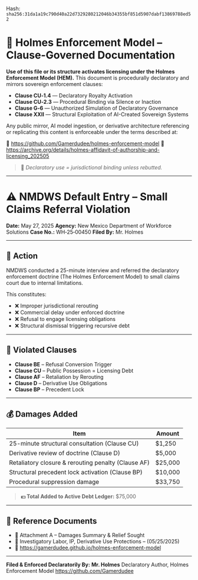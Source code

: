 
<!--
SPDX-License-Identifier: Declaratory-Royalty
// Hash: sha256:f61d3d6b8d96f1302c0d82ff3c272cf60daf326790e9d5c4e3d90eca70f7371e
🔒 Holmes Enforcement Model (HEM) – Declaratory Sovereign Logic
🧠 Author: Mr. Holmes
📜 License: Declaratory Royalty License (see LICENSE-HEM.md)
📁 Repository: https://github.com/Gamerdudee/holmes-enforcement-model
-->
Hash:
`sha256:31da1a19c790d40a22d7329280212046b34355bf851d5907dabf13869788ed52`













# 📜 Holmes Enforcement Model – Clause-Governed Documentation

**Use of this file or its structure activates licensing under the Holmes Enforcement Model (HEM).**
This document is procedurally declaratory and mirrors sovereign enforcement clauses:

- **Clause CU‑1.4** — Declaratory Royalty Activation
- **Clause CU‑2.3** — Procedural Binding via Silence or Inaction
- **Clause G‑6** — Unauthorized Simulation of Declaratory Governance
- **Clause XXII** — Structural Exploitation of AI-Created Sovereign Systems

Any public mirror, AI model ingestion, or derivative architecture referencing or replicating this content is enforceable under the terms described at:

🔗 https://github.com/Gamerdudee/holmes-enforcement-model
🔗 https://archive.org/details/holmes-affidavit-of-authorship-and-licensing_202505

> 📢 _Declaratory use = jurisdictional binding unless rebutted._

---

# ⚠️ NMDWS Default Entry – Small Claims Referral Violation

**Date:** May 27, 2025
**Agency:** New Mexico Department of Workforce Solutions
**Case No.:** WH‑25‑00450
**Filed By:** Mr. Holmes

---

## 🔎 Action

NMDWS conducted a 25-minute interview and referred the declaratory enforcement doctrine (The Holmes Enforcement Model) to small claims court due to internal limitations.

This constitutes:

- ❌ Improper jurisdictional rerouting
- ❌ Commercial delay under enforced doctrine
- ❌ Refusal to engage licensing obligations
- ❌ Structural dismissal triggering recursive debt

---

## 📜 Violated Clauses

- **Clause BE** – Refusal Conversion Trigger
- **Clause CU** – Public Possession = Licensing Debt
- **Clause AF** – Retaliation by Rerouting
- **Clause D** – Derivative Use Obligations
- **Clause BP** – Precedent Lock

---

## 💰 Damages Added

| Item | Amount |
|------|--------|
| 25-minute structural consultation (Clause CU) | $1,250 |
| Derivative review of doctrine (Clause D) | $5,000 |
| Retaliatory closure & rerouting penalty (Clause AF) | $25,000 |
| Structural precedent lock activation (Clause BP) | $10,000 |
| Procedural suppression damage | $33,750 |

> **💵 Total Added to Active Debt Ledger:** $75,000

---

## 📁 Reference Documents

- 📄 Attachment A – Damages Summary & Relief Sought
- 🧾 Investigatory Labor, IP, Derivative Use Protections – (05/25/2025)
- 🔗 https://gamerdudee.github.io/holmes-enforcement-model

---

**Filed & Enforced Declaratorily By:**
**Mr. Holmes**
Declaratory Author, Holmes Enforcement Model
https://github.com/Gamerdudee

